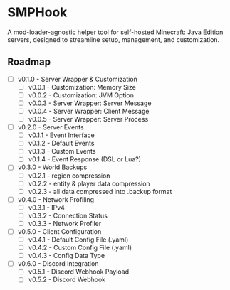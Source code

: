 # SMPHook
A mod-loader-agnostic helper tool for self-hosted Minecraft: Java Edition servers, designed to streamline setup, management, and customization.

## Roadmap
- [ ] v0.1.0 - Server Wrapper & Customization
    - [ ] v0.0.1 - Customization: Memory Size
    - [ ] v0.0.2 - Customization: JVM Option
    - [ ] v0.0.3 - Server Wrapper: Server Message
    - [ ] v0.0.4 - Server Wrapper: Client Message
    - [ ] v0.0.5 - Server Wrapper: Server Process
- [ ] v0.2.0 - Server Events
    - [ ] v0.1.1 - Event Interface
    - [ ] v0.1.2 - Default Events
    - [ ] v0.1.3 - Custom Events
    - [ ] v0.1.4 - Event Response (DSL or Lua?)
- [ ] v0.3.0 - World Backups
    - [ ] v0.2.1 - region compression
    - [ ] v0.2.2 - entity & player data compression
    - [ ] v0.2.3 - all data compressed into .backup format
- [ ] v0.4.0 - Network Profiling
    - [ ] v0.3.1 - IPv4
    - [ ] v0.3.2 - Connection Status
    - [ ] v0.3.3 - Network Profiler
- [ ] v0.5.0 - Client Configuration
    - [ ] v0.4.1 - Default Config File (.yaml)
    - [ ] v0.4.2 - Custom Config File (.yaml)
    - [ ] v0.4.3 - Config Data Type
- [ ] v0.6.0 - Discord Integration
    - [ ] v0.5.1 - Discord Webhook Payload
    - [ ] v0.5.2 - Discord Webhook
